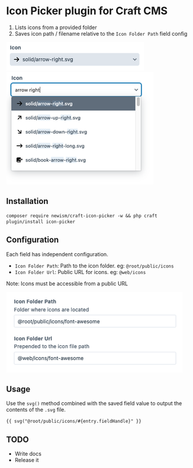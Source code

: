 # Icon Picker plugin for Craft CMS

1. Lists icons from a provided folder
2. Saves icon path / filename relative to the `Icon Folder Path` field config

![Closed dropdown](resources/field-preview.png)
![Open dropdown](resources/field-preview-open.png)

## Installation

```shell
composer require newism/craft-icon-picker -w && php craft plugin/install icon-picker
```

## Configuration

Each field has independent configuration.

* `Icon Folder Path`: Path to the icon folder. eg: `@root/public/icons`
* `Icon Folder Url`: Public URL for icons. eg: `@web/icons`

Note: Icons must be accessible from a public URL

![Field Settings](resources/field-settings.png)

## Usage

Use the `svg()` method combined with the saved field value to output the contents of the `.svg` file.

```twig
{{ svg("@root/public/icons/#{entry.fieldHandle}" }}
```

## TODO

* Write docs
* Release it
